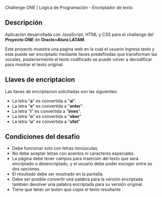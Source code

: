 Challenge ONE | Lógica de Programación - Encriptador de texto

## Descripción

Aplicación desarrollada con JavaScript, HTML y CSS para el challenge del **_Proyecto ONE_** de **Oracle+Alura LATAM**.

Este proyecto muestra una pagina web en la cual el usuario ingresa texto y este puede ser encriptado mediante llaves predefinidas que transforman las vocales, posteriormente el texto codificado se puede volver a decodificar para mostrar el texto original.

## Llaves de encriptacion

Las llaves de encriptacion solicitadas son las siguientes:
- La letra "**a**" es convertida a "**ai**".
- La letra "**e**" es convertida a "**enter**".
- La letra "**i**" es convertida a "**imes**".
- La letra "**o**" es convertida a "**ober**"
- La letra "**u**" es convertida a "**ufat**"

## Condiciones del desafío
- Debe funcionar solo con letras minúsculas.
- No debe aceptar letras con acentos ni caracteres especiales.
- La página debe tener campos para inserción del texto que será encriptado o desencriptado, y el usuario debe poder escoger entre as dos opciones.
- El resultado debe ser mostrado en la pantalla.
- Debe ser posible convertir una palabra para la versión encriptada también devolver una palabra encriptada para su versión original.
- Tiene que tener un botón que copie el texto resultante



